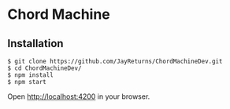 # Chord Machine
## Installation
```shell
$ git clone https://github.com/JayReturns/ChordMachineDev.git
$ cd ChordMachineDev/
$ npm install
$ npm start
```
Open [http://localhost:4200](http://localhost:4200) in your browser.
